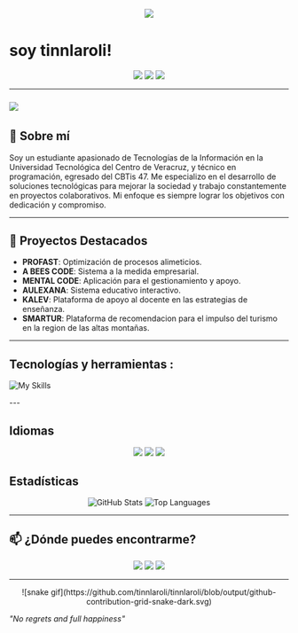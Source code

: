   
<p align="center">
  
<img src="https://readme-typing-svg.demolab.com/?lines=Hello%20There!;&font=Fira%20Code&center=true&width=440&height=45&color=00FFFF&vCenter=true&pause=1000&size=25" />


#  soy tinnlaroli!  
</p>

<p align="center">
  <a href="https://github.com/tinnlaroli"><img src="https://img.shields.io/badge/GitHub-tinnlaroli-333?style=for-the-badge&logo=github"></a>
  <a href="https://www.linkedin.com/in/martin-lara-olivares-9b46b1213/"><img src="https://img.shields.io/badge/LinkedIn-Martin_Lara_Olivares-0e76a8?style=for-the-badge&logo=linkedin"></a>
  <a href="https://www.instagram.com/tinnlaroli/"><img src="https://img.shields.io/badge/Instagram-tinnlaroli-E1306C?style=for-the-badge&logo=instagram"></a>
</p>

---
### <img src="https://media.giphy.com/media/VgCDAzcKvsR6OM0uWg/giphy.gif" width="50">

## 🌟 Sobre mí

Soy un estudiante apasionado de Tecnologías de la Información en la Universidad Tecnológica del Centro de Veracruz, y técnico en programación, egresado del CBTis 47. Me especializo en el desarrollo de soluciones tecnológicas para mejorar la sociedad y trabajo constantemente en proyectos colaborativos. Mi enfoque es siempre lograr los objetivos con dedicación y compromiso.

---

## 🚀 Proyectos Destacados

- **PROFAST**: Optimización de procesos alimeticios.
- **A BEES CODE**: Sistema a la medida empresarial.
- **MENTAL CODE**: Aplicación para el gestionamiento y apoyo.
- **AULEXANA**: Sistema educativo interactivo.
- **KALEV**: Plataforma de apoyo al docente en las estrategias de enseñanza.
- **SMARTUR**: Plataforma de recomendacion para el impulso del turismo en la region de las altas montañas.
---

##  Tecnologías y herramientas :

<p align="center"> 

![My Skills](https://skillicons.dev/icons?i=linux,arch,ubuntu,java,git,github,html,css,javascript,php,nodejs,postman,react,tailwind,express,mysql,postgresql,mongodb,angular)

</p>
---

## Idiomas

<p align="center"> 
  <img src="https://img.shields.io/badge/Español-green?style=for-the-badge"> 
  <img src="https://img.shields.io/badge/Inglés-yellow?style=for-the-badge"> 
  <img src="https://img.shields.io/badge/Francés-yellow?style=for-the-badge"> 
</p>


## Estadísticas 

<p align="center">
  <img src="https://github-readme-stats.vercel.app/api?username=tinnlaroli&show_icons=true&theme=radical" alt="GitHub Stats" width="45%">
  <img src="https://github-readme-stats.vercel.app/api/top-langs/?username=tinnlaroli&show_icons=true&theme=radical" alt="Top Languages" width="45%">
</p>

---

## 📫 ¿Dónde puedes encontrarme?

<p align="center">
  <a href="https://github.com/tinnlaroli"><img src="https://img.shields.io/badge/GitHub-tinnlaroli-333?style=for-the-badge&logo=github"></a> 
  <a href="https://www.linkedin.com/in/martin-lara-olivares-9b46b1213/"><img src="https://img.shields.io/badge/LinkedIn-Martin_Lara_Olivares-0e76a8?style=for-the-badge&logo=linkedin"></a> 
  <a href="https://www.instagram.com/tinnlaroli/"><img src="https://img.shields.io/badge/Instagram-tinnlaroli-E1306C?style=for-the-badge&logo=instagram"></a>
</p>

---
<div align="center">
![snake gif](https://github.com/tinnlaroli/tinnlaroli/blob/output/github-contribution-grid-snake-dark.svg)
</div>

*"No regrets and full happiness"*
